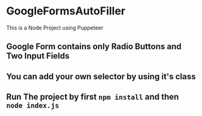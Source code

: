 # GoogleFormsAutoFiller
This is a Node Project using Puppeteer
## Google Form contains only Radio Buttons and Two Input Fields
## You can add your own selector by using it's class

## Run The project by first `npm install` and then `node index.js`
